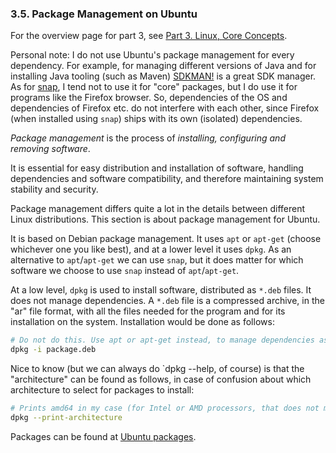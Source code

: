 
### 3.5. Package Management on Ubuntu

For the overview page for part 3, see [Part 3. Linux, Core Concepts](./part-3-linux-core-concepts.md).

Personal note: I do not use Ubuntu's package management for every dependency. For example, for managing
different versions of Java and for installing Java tooling (such as Maven) [SDKMAN!](https://sdkman.io/)
is a great SDK manager. As for [snap](https://snapcraft.io/), I tend not to use it for "core" packages,
but I do use it for programs like the Firefox browser. So, dependencies of the OS and dependencies
of Firefox etc. do not interfere with each other, since Firefox (when installed using `snap`) ships
with its own (isolated) dependencies.

*Package management* is the process of *installing, configuring and removing software*.

It is essential for easy distribution and installation of software, handling dependencies and
software compatibility, and therefore maintaining system stability and security.

Package management differs quite a lot in the details between different Linux distributions.
This section is about package management for Ubuntu.

It is based on Debian package management. It uses `apt` or `apt-get` (choose whichever one you like best),
and at a lower level it uses `dpkg`. As an alternative to `apt`/`apt-get` we can use `snap`, but it does
matter for which software we choose to use `snap` instead of `apt`/`apt-get`.

At a low level, `dpkg` is used to install software, distributed as `*.deb` files. It does not manage
dependencies. A `*.deb` file is a compressed archive, in the "ar" file format, with all the files
needed for the program and for its installation on the system. Installation would be done as follows:

```bash
# Do not do this. Use apt or apt-get instead, to manage dependencies as well.
dpkg -i package.deb
```

Nice to know (but we can always do `dpkg --help, of course) is that the "architecture" can be found as
follows, in case of confusion about which architecture to select for packages to install:

```bash
# Prints amd64 in my case (for Intel or AMD processors, that does not matter)
dpkg --print-architecture
```

Packages can be found at [Ubuntu packages](https://packages.ubuntu.com/).
